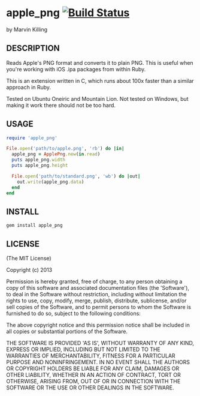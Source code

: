 # apple_png [![Build Status](https://travis-ci.org/mkilling/apple_png.png?branch=master)](https://travis-ci.org/mkilling/apple_png)

by Marvin Killing

## DESCRIPTION

Reads Apple's PNG format and converts it to plain PNG. This is useful when you're working with iOS .ipa packages from within Ruby.

This is an extension written in C, which runs about 100x faster than a similar approach in Ruby.

Tested on Ubuntu Oneiric and Mountain Lion. Not tested on Windows, but making it work there should not be too hard.

## USAGE

```ruby
require 'apple_png'

File.open('path/to/apple.png', 'rb') do |in|
  apple_png = ApplePng.new(in.read)
  puts apple_png.width
  puts apple_png.height

  File.open('path/to/standard.png', 'wb') do |out|
  	out.write(apple_png.data)
  end
end
```

## INSTALL

`gem install apple_png`

## LICENSE

(The MIT License)

Copyright (c) 2013

Permission is hereby granted, free of charge, to any person obtaining
a copy of this software and associated documentation files (the
'Software'), to deal in the Software without restriction, including
without limitation the rights to use, copy, modify, merge, publish,
distribute, sublicense, and/or sell copies of the Software, and to
permit persons to whom the Software is furnished to do so, subject to
the following conditions:

The above copyright notice and this permission notice shall be
included in all copies or substantial portions of the Software.

THE SOFTWARE IS PROVIDED 'AS IS', WITHOUT WARRANTY OF ANY KIND,
EXPRESS OR IMPLIED, INCLUDING BUT NOT LIMITED TO THE WARRANTIES OF
MERCHANTABILITY, FITNESS FOR A PARTICULAR PURPOSE AND NONINFRINGEMENT.
IN NO EVENT SHALL THE AUTHORS OR COPYRIGHT HOLDERS BE LIABLE FOR ANY
CLAIM, DAMAGES OR OTHER LIABILITY, WHETHER IN AN ACTION OF CONTRACT,
TORT OR OTHERWISE, ARISING FROM, OUT OF OR IN CONNECTION WITH THE
SOFTWARE OR THE USE OR OTHER DEALINGS IN THE SOFTWARE.

